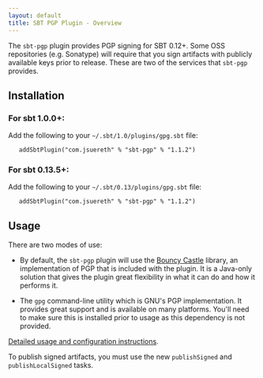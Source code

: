 ```yaml
---
layout: default
title: SBT PGP Plugin - Overview
---
```


The `sbt-pgp` plugin provides PGP signing for SBT 0.12+.  Some OSS repositories (e.g. Sonatype) will require that you sign artifacts with publicly available keys prior to release.  These are two of the services that `sbt-pgp` provides.

## Installation ##

### For sbt 1.0.0+:

Add the following to your `~/.sbt/1.0/plugins/gpg.sbt` file:

```
   addSbtPlugin("com.jsuereth" % "sbt-pgp" % "1.1.2")
```

### For sbt 0.13.5+:


Add the following to your `~/.sbt/0.13/plugins/gpg.sbt` file:

```
   addSbtPlugin("com.jsuereth" % "sbt-pgp" % "1.1.2")
```

## Usage

There are two modes of use:

* By default, the `sbt-pgp` plugin will use the [Bouncy Castle](http://www.bouncycastle.org/) library, an implementation of PGP that is included with the plugin.  It is a Java-only solution that gives the plugin great flexibility in what it can do and how it performs it.

* The `gpg` command-line utility which is GNU's PGP implementation.  It provides great support and is available on many platforms.  You'll need to make sure this is installed prior to usage as this dependency is not provided.

[Detailed usage and configuration instructions](usage.html).

To publish signed artifacts, you must use the new `publishSigned` and `publishLocalSigned` tasks.

